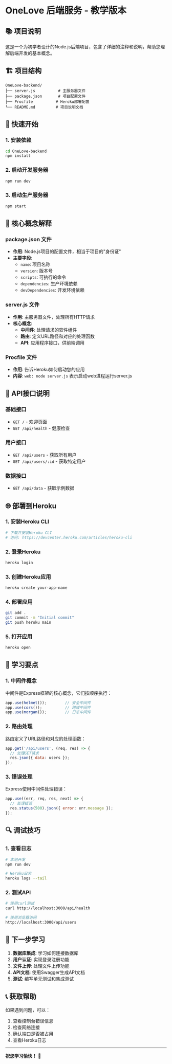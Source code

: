 # OneLove 后端服务 - 教学版本

## 📚 项目说明

这是一个为初学者设计的Node.js后端项目，包含了详细的注释和说明，帮助您理解后端开发的基本概念。

## 🏗️ 项目结构

```
OneLove-backend/
├── server.js          # 主服务器文件
├── package.json       # 项目配置文件
├── Procfile          # Heroku部署配置
└── README.md         # 项目说明文档
```

## 🚀 快速开始

### 1. 安装依赖
```bash
cd OneLove-backend
npm install
```

### 2. 启动开发服务器
```bash
npm run dev
```

### 3. 启动生产服务器
```bash
npm start
```

## 📖 核心概念解释

### package.json 文件
- **作用**: Node.js项目的配置文件，相当于项目的"身份证"
- **主要字段**:
  - `name`: 项目名称
  - `version`: 版本号
  - `scripts`: 可执行的命令
  - `dependencies`: 生产环境依赖
  - `devDependencies`: 开发环境依赖

### server.js 文件
- **作用**: 主服务器文件，处理所有HTTP请求
- **核心概念**:
  - **中间件**: 处理请求的软件组件
  - **路由**: 定义URL路径和对应的处理函数
  - **API**: 应用程序接口，供前端调用

### Procfile 文件
- **作用**: 告诉Heroku如何启动您的应用
- **内容**: `web: node server.js` 表示启动web进程运行server.js

## 🔧 API接口说明

### 基础接口
- `GET /` - 欢迎页面
- `GET /api/health` - 健康检查

### 用户接口
- `GET /api/users` - 获取所有用户
- `GET /api/users/:id` - 获取特定用户

### 数据接口
- `GET /api/data` - 获取示例数据

## 🌐 部署到Heroku

### 1. 安装Heroku CLI
```bash
# 下载并安装Heroku CLI
# 访问: https://devcenter.heroku.com/articles/heroku-cli
```

### 2. 登录Heroku
```bash
heroku login
```

### 3. 创建Heroku应用
```bash
heroku create your-app-name
```

### 4. 部署应用
```bash
git add .
git commit -m "Initial commit"
git push heroku main
```

### 5. 打开应用
```bash
heroku open
```

## 📝 学习要点

### 1. 中间件概念
中间件是Express框架的核心概念，它们按顺序执行：
```javascript
app.use(helmet());        // 安全中间件
app.use(cors());          // 跨域中间件
app.use(morgan());        // 日志中间件
```

### 2. 路由处理
路由定义了URL路径和对应的处理函数：
```javascript
app.get('/api/users', (req, res) => {
  // 处理GET请求
  res.json({ data: users });
});
```

### 3. 错误处理
Express使用中间件处理错误：
```javascript
app.use((err, req, res, next) => {
  // 处理错误
  res.status(500).json({ error: err.message });
});
```

## 🔍 调试技巧

### 1. 查看日志
```bash
# 本地开发
npm run dev

# Heroku日志
heroku logs --tail
```

### 2. 测试API
```bash
# 使用curl测试
curl http://localhost:3000/api/health

# 使用浏览器访问
http://localhost:3000/api/users
```

## 🎯 下一步学习

1. **数据库集成**: 学习如何连接数据库
2. **用户认证**: 实现登录注册功能
3. **文件上传**: 处理文件上传功能
4. **API文档**: 使用Swagger生成API文档
5. **测试**: 编写单元测试和集成测试

## 📞 获取帮助

如果遇到问题，可以：
1. 查看控制台错误信息
2. 检查网络连接
3. 确认端口是否被占用
4. 查看Heroku日志

---

**祝您学习愉快！** 🎉 